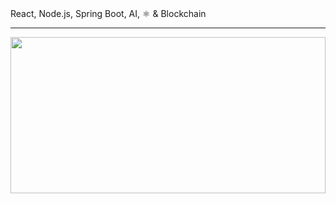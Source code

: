 
<div>
<span>React, Node.js, Spring Boot, AI, &#9883; & Blockchain </span>
 
</div>

<hr/>
<img style="width: 100%; height:250px;" src= "https://www.datocms-assets.com/49690/1629950670-react-suspense.png?fit=crop&fm=jpg&h=1000&w=2000"/>


